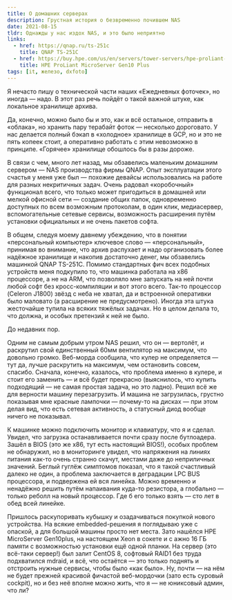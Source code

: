 ```yaml
---
title: О домашних серверах
description: Грустная история о безвременно почившем NAS
date: 2021-08-15
tldr: Однажды у нас издох NAS, и это было неприятно
links:
  - href: https://qnap.ru/ts-251c
    title: QNAP TS-251C
  - href: https://buy.hpe.com/us/en/servers/tower-servers/hpe-proliant-microserver-gen10-plus/p/1012241014
    title: HPE ProLiant MicroServer Gen10 Plus
tags: [it, железо, dxfoto]
---
```


Я нечасто пишу о технической части наших «Ежедневных фоточек», но иногда — надо. В этот раз речь пойдёт о такой важной штуке, как локальное хранилище архива.

Да, конечно, можно было бы и это, как и всё остальное, отправить в «облака», но хранить пару терабайт фоток — несколько дороговато. У нас делается полный бэкап в «холодное» хранилище в GCP, но и это не пять копеек стоит, а оперативно работать с этим невозможно в принципе. «Горячее» хранилище обошлось бы в разы дороже.

В связи с чем, много лет назад, мы обзавелись маленьким домашним сервером — NAS производства фирмы QNAP. Опыт эксплуатации этого счастья у меня уже был — похожие девайсы использовались на работе для разных некритичных задач. Очень радовал «коробочный» функционал всего, что только может пригодиться в домашней или мелкой офисной сети — создание общих папок, одновременно доступных по всем возможным протоколам, в один клик, медиасервер, вспомогательные сетевые сервисы, возможность расширения путём установки официальных и не очень пакетов софта.

В общем, следуя моему давнему убеждению, что в понятии «персональный компьютер» ключевое слово — «персональный», принимая во внимание, что архив распухает и надо организовать более надёжное хранилище и накопив достаточно денег, мы обзавелись машинкой QNAP TS-251C. Помимо стандартных фич всех подобных устройств меня подкупило то, что машинка работала на x86 процессоре, а не на ARM, что позволяло мне запускать на ней почти любой софт без кросс-компиляции и вот этого всего. Так-то процессор (Celeron J1800) звёзд с неба не хватал, да и встроенной оперативки было маловато (а расширение не предусмотрено). Иногда эта штука жесточайше тупила на всяких тяжёлых задачах. Но в целом делала то, что должна, и особых претензий к ней не было.

До недавних пор.

Одним не самым добрым утром NAS решил, что он — вертолёт, и раскрутил свой единственный 60мм вентилятор на максимум, что довольно громко. Веб-морда сообщила, что кулер не определяется — тут да, лучше раскрутить на максимум, чем остановить совсем, спасибо. Сначала, конечно, казалось, что проблема именно в кулере, и стоит его заменить — и всё будет прекрасно (выяснилось, что купить подходящий — не самая простая задача, но это ладно). Решил всё же для верности машину перезагрузить. И машина не загрузилась, грустно показывая мне красные лампочки — почему-то на дисках — при этом делая вид, что есть сетевая активность, а статусный диод вообще ничего не показывал.

К машинке можно подключить монитор и клавиатуру, что я и сделал. Увидел, что загрузка останавливается почти сразу после бутлоадера. Зашёл в BIOS (это же x86, тут есть настоящий BIOS!), особых проблем не обнаружил, но в мониторинге увидел, что напряжения на линиях питания как-то очень странно скачут, местами даже до неприличных значений. Беглый гуглёж симптомов показал, что я такой счастливый далеко не один, а проблема заключается в деградации LPC BUS процессора, и подвержена ей вся линейка. Можно временно и ненадёжно решить путём напаивания куда-то резистора, а глобально — только реболл на новый процессор. Где б его только взять — сто лет в обед всей линейке.

Пришлось раскупоривать кубышку и озадачиваться покупкой нового устройства. На всякие embedded-решения я поглядываю уже с опаской, а для большой машины просто нет места. Зато нашёлся HPE MicroServer Gen10plus, на настоящем Xeon в сокете и с ажно 16 ГБ памяти с возможностью установки ещё одной планки. На сервер (это всё-таки сервер!) был залит CentOS 8, софтовый RAID1 без труда подхватился mdraid, и всё, что остаётся — это только поднять и отстроить нужные сервисы, чтобы было «как было». Ну, почти — на нём не будет прежней красивой фичастой веб-мордочки (зато есть суровый cockpit), но и без неё вполне можно жить, что я — не юниксовый админ, что ли?
